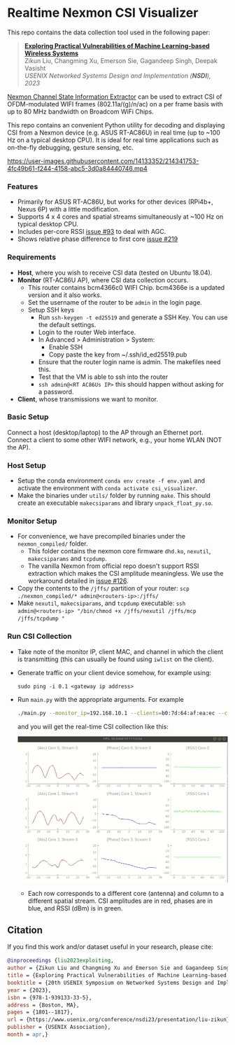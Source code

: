 # Realtime Nexmon CSI Visualizer 

This repo contains the data collection tool used in the following paper: <br/>
> **[Exploring Practical Vulnerabilities of Machine Learning-based Wireless Systems](https://www.usenix.org/conference/nsdi23/presentation/liu-zikun)**  
> Zikun Liu, Changming Xu, Emerson Sie, Gagandeep Singh, Deepak Vasisht   
> *USENIX Networked Systems Design and Implementation (**NSDI**), 2023* 
>

[Nexmon Channel State Information Extractor](https://github.com/seemoo-lab/nexmon_csi) can be used to extract CSI of OFDM-modulated WIFI frames (802.11a/(g)/n/ac) on a per frame basis with up to 80 MHz bandwidth on Broadcom WiFi Chips.

This repo contains an convenient Python utility for decoding and displaying CSI from a Nexmon device (e.g. ASUS RT-AC86U) in real time (up to ~100 Hz on a typical desktop CPU). It is ideal for real time applications such as on-the-fly debugging, gesture sensing, etc.

https://user-images.githubusercontent.com/14133352/214341753-4fc49b61-f244-4158-abc5-3d0a84440746.mp4

### Features

- Primarily for ASUS RT-AC86U, but works for other devices (RPi4b+, Nexus 6P) with a little modification.
- Supports 4 x 4 cores and spatial streams simultaneously at ~100 Hz on typical desktop CPU.
- Includes per-core RSSI [issue #93](https://github.com/seemoo-lab/nexmon_csi/issues/93) to deal with AGC.
- Shows relative phase difference to first core [issue #219](https://github.com/seemoo-lab/nexmon_csi/issues/219)

### Requirements

- **Host**, where you wish to receive CSI data (tested on Ubuntu 18.04).
- **Monitor** (RT-AC86U AP), where CSI data collection occurs.
  - This router contains bcm4366c0 WIFI Chip. bcm4366e is a updated version and it also works.
  - Set the username of the router to be `admin` in the login page.
  - Setup SSH keys
    - Run `ssh-keygen -t ed25519` and generate a SSH Key. You can use the default settings.
    - Login to the router Web interface.
    - In Advanced > Administration > System:
      - Enable SSH
      - Copy paste the key from ~/.ssh/id_ed25519.pub
    - Ensure that the router login name is admin. The makefiles need this.
    - Test that the VM is able to ssh into the router
    - `ssh admin@<RT AC86Us IP>` this should happen without asking for a password.
- **Client**, whose transmissions we want to monitor.

### Basic Setup 

Connect a host (desktop/laptop) to the AP through an Ethernet port. Connect a client to some other WIFI network, e.g., your home WLAN (NOT the AP).

### Host Setup

- Setup the conda environment `conda env create -f env.yaml` and activate the environment with `conda activate csi_visualizer`.
- Make the binaries under `utils/` folder by running `make`. This should create an executable `makecsiparams` and library `unpack_float_py.so`.

### Monitor Setup

- For convenience, we have precompiled binaries under the `nexmon_compiled/` folder.
  - This folder contains the nexmon core firmware `dhd.ko`, `nexutil`, `makecsiparams` and `tcpdump`.
  - The vanilla Nexmon from official repo doesn't support RSSI extraction which makes the CSI amplitude meaningless. We use the workaround detailed in [issue #126](https://github.com/seemoo-lab/nexmon_csi/issues/126).
- Copy the contents to the `/jffs/` partition of your router: `scp ./nexmon_compiled/* admin@<routers-ip>:/jffs/`
- Make `nexutil`, `makecsiparams`, and `tcpdump` executable: `ssh admin@<routers-ip> "/bin/chmod +x /jffs/nexutil /jffs/mcp /jffs/tcpdump "`

### Run CSI Collection

- Take note of the monitor IP, client MAC, and channel in which the client is transmitting (this can usually be found using `iwlist` on the client).
- Generate traffic on your client device somehow, for example using:
  ```
  sudo ping -i 0.1 <gateway ip address>
  ```
- Run `main.py` with the appropriate arguments. For example
    ```bash
    ./main.py --monitor_ip=192.168.10.1 --clients=b0:7d:64:af:ea:ec --chan_spec=40/20
    ```

    and you will get the real-time CSI collection like this:

    ![](docs/csi_demo.gif)

    - Each row corresponds to a different core (antenna) and column to a different spatial stream. CSI amplitudes are in red, phases are in blue, and RSSI (dBm) is in green.

## Citation

If you find this work and/or dataset useful in your research, please cite:

```bibtex
@inproceedings {liu2023exploiting,
author = {Zikun Liu and Changming Xu and Emerson Sie and Gagandeep Singh and Deepak Vasisht},
title = {Exploring Practical Vulnerabilities of Machine Learning-based Wireless Systems},
booktitle = {20th USENIX Symposium on Networked Systems Design and Implementation (NSDI 23)},
year = {2023},
isbn = {978-1-939133-33-5},
address = {Boston, MA},
pages = {1801--1817},
url = {https://www.usenix.org/conference/nsdi23/presentation/liu-zikun},
publisher = {USENIX Association},
month = apr,}
```
